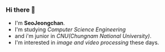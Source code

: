 ### Hi there 👋

* I'm **SeoJeongchan**.
* I'm studying *Computer Science Engineering* 
* and i'm junior in *CNU(Chungnam National University)*.
* I'm interested in *image and video processing* these days.

<!--
**woou4578/woou4578** is a ✨ _special_ ✨ repository because its `README.md` (this file) appears on your GitHub profile.

Here are some ideas to get you started:

- 🔭 I’m currently working on ...
- 🌱 I’m currently learning ...
- 👯 I’m looking to collaborate on ...
- 🤔 I’m looking for help with ...
- 💬 Ask me about ...
- 📫 How to reach me: ...
- 😄 Pronouns: ...
- ⚡ Fun fact: ...
-->
